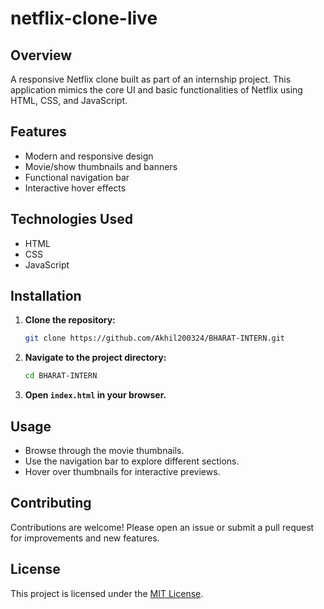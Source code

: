 # netflix-clone-live

## Overview
A responsive Netflix clone built as part of an internship project. This application mimics the core UI and basic functionalities of Netflix using HTML, CSS, and JavaScript.

## Features
- Modern and responsive design
- Movie/show thumbnails and banners
- Functional navigation bar
- Interactive hover effects

## Technologies Used
- HTML
- CSS
- JavaScript

## Installation

1. **Clone the repository:**
   ```bash
   git clone https://github.com/Akhil200324/BHARAT-INTERN.git
2. **Navigate to the project directory:**
   ```bash
   cd BHARAT-INTERN
   ```
3. **Open `index.html` in your browser.**

## Usage
- Browse through the movie thumbnails.
- Use the navigation bar to explore different sections.
- Hover over thumbnails for interactive previews.

## Contributing
Contributions are welcome! Please open an issue or submit a pull request for improvements and new features.

## License
This project is licensed under the [MIT License](LICENSE).
```
